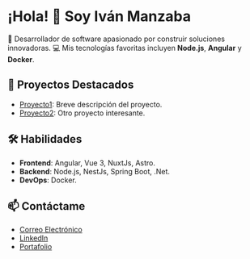 # ¡Hola! 👋 Soy Iván Manzaba

🎯 Desarrollador de software apasionado por construir soluciones innovadoras.
💻 Mis tecnologías favoritas incluyen **Node.js**, **Angular** y **Docker**.

## 🌟 Proyectos Destacados
- [Proyecto1](https://github.com/IvanM9/teraflex_api): Breve descripción del proyecto.
- [Proyecto2](https://github.com/IvanM9/condigi_backend): Otro proyecto interesante.

## 🛠️ Habilidades
- **Frontend**: Angular, Vue 3, NuxtJs, Astro.
- **Backend**: Node.js, NestJs, Spring Boot, .Net.
- **DevOps**: Docker.

## 📫 Contáctame
- [Correo Electrónico](mailto:mauricio.9.inm@gmail.com)
- [LinkedIn](https://linkedin.com/in/iván-manzaba)
- [Portafolio](https://ivan-manzaba.vercel.app/)
